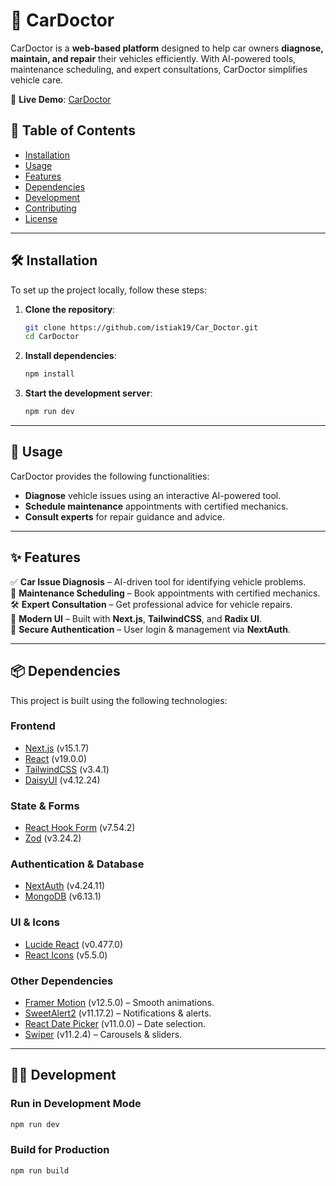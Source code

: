 # 🚗 CarDoctor  

CarDoctor is a **web-based platform** designed to help car owners **diagnose, maintain, and repair** their vehicles efficiently. With AI-powered tools, maintenance scheduling, and expert consultations, CarDoctor simplifies vehicle care.  

🚀 **Live Demo**: [CarDoctor](https://car-doctor-hazel.vercel.app/)  

## 📖 Table of Contents  

- [Installation](#installation)  
- [Usage](#usage)  
- [Features](#features)  
- [Dependencies](#dependencies)  
- [Development](#development)  
- [Contributing](#contributing)  
- [License](#license)  

---  

## 🛠 Installation  

To set up the project locally, follow these steps:  

1. **Clone the repository**:  
   ```sh  
   git clone https://github.com/istiak19/Car_Doctor.git  
   cd CarDoctor  
   ```  
2. **Install dependencies**:  
   ```sh  
   npm install  
   ```  
3. **Start the development server**:  
   ```sh  
   npm run dev  
   ```  

---

## 🚀 Usage  

CarDoctor provides the following functionalities:  

- **Diagnose** vehicle issues using an interactive AI-powered tool.  
- **Schedule maintenance** appointments with certified mechanics.  
- **Consult experts** for repair guidance and advice.  

---

## ✨ Features  

✅ **Car Issue Diagnosis** – AI-driven tool for identifying vehicle problems.  
📅 **Maintenance Scheduling** – Book appointments with certified mechanics.  
🛠 **Expert Consultation** – Get professional advice for vehicle repairs.  
🎨 **Modern UI** – Built with **Next.js**, **TailwindCSS**, and **Radix UI**.  
🔐 **Secure Authentication** – User login & management via **NextAuth**.  

---

## 📦 Dependencies  

This project is built using the following technologies:  

### **Frontend**  
- [Next.js](https://nextjs.org/) (v15.1.7)  
- [React](https://react.dev/) (v19.0.0)  
- [TailwindCSS](https://tailwindcss.com/) (v3.4.1)  
- [DaisyUI](https://daisyui.com/) (v4.12.24)  

### **State & Forms**  
- [React Hook Form](https://react-hook-form.com/) (v7.54.2)  
- [Zod](https://zod.dev/) (v3.24.2)  

### **Authentication & Database**  
- [NextAuth](https://next-auth.js.org/) (v4.24.11)  
- [MongoDB](https://www.mongodb.com/) (v6.13.1)  

### **UI & Icons**  
- [Lucide React](https://lucide.dev/) (v0.477.0)  
- [React Icons](https://react-icons.github.io/react-icons/) (v5.5.0)  

### **Other Dependencies**  
- [Framer Motion](https://www.framer.com/motion/) (v12.5.0) – Smooth animations.  
- [SweetAlert2](https://sweetalert2.github.io/) (v11.17.2) – Notifications & alerts.  
- [React Date Picker](https://www.npmjs.com/package/react-date-picker) (v11.0.0) – Date selection.  
- [Swiper](https://swiperjs.com/) (v11.2.4) – Carousels & sliders.  

---

## 👨‍💻 Development  

### **Run in Development Mode**  
```sh  
npm run dev  
```  

### **Build for Production**  
```sh  
npm run build